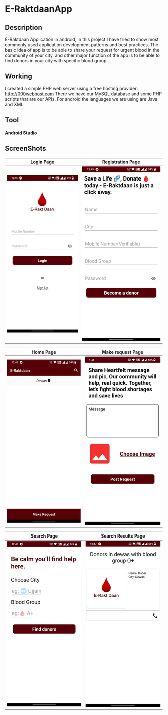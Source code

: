 # E-RaktdaanApp

## Description
E-Raktdaan Application in android, in this project I have tried to show most commonly used application development patterns and best practices.
The basic idea of app is to be able to share your request for urgent blood in the community of your city, and other major function of the app is to be able to find donors in your city with specific blood group.

## Working
I created a simple PHP web server using a free hosting provider: http://000webhost.com
There we have our MySQL database and some PHP scripts that are our APIs.
For android the languages we are using are Java and XML.

## Tool
#### Android Studio  

## ScreenShots
Login Page                 |  Registration Page
:-------------------------:|:-------------------------:
![](https://github.com/Babur02/E-Raktdaan/blob/723edc32e3ddbcfa81f85a17d4b669d81b2b9d1b/E-Raktdaan/screenshots/login.jpg)  |  ![](https://github.com/Babur02/E-Raktdaan/blob/723edc32e3ddbcfa81f85a17d4b669d81b2b9d1b/E-Raktdaan/screenshots/signup.jpg)


Home Page                  |  Make request Page
:-------------------------:|:-------------------------:
![](https://github.com/Babur02/E-Raktdaan/blob/723edc32e3ddbcfa81f85a17d4b669d81b2b9d1b/E-Raktdaan/screenshots/Home.jpg)  |  ![](https://github.com/Babur02/E-Raktdaan/blob/7947863f2d9460e413edf467627b2272d5875e01/E-Raktdaan/screenshots/req.jpg)


Search Page                |  Search Results Page
:-------------------------:|:-------------------------:
![](https://github.com/Babur02/E-Raktdaan/blob/723edc32e3ddbcfa81f85a17d4b669d81b2b9d1b/E-Raktdaan/screenshots/Search.jpg)  |  ![](https://github.com/Babur02/E-Raktdaan/blob/723edc32e3ddbcfa81f85a17d4b669d81b2b9d1b/E-Raktdaan/screenshots/SearchResult.jpg)



</div>
